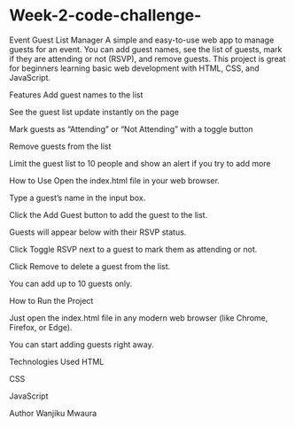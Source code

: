 # Week-2-code-challenge-

Event Guest List Manager
A simple and easy-to-use web app to manage guests for an event.
You can add guest names, see the list of guests, mark if they are attending or not (RSVP), and remove guests.
This project is great for beginners learning basic web development with HTML, CSS, and JavaScript.

Features
Add guest names to the list

See the guest list update instantly on the page

Mark guests as “Attending” or “Not Attending” with a toggle button

Remove guests from the list

Limit the guest list to 10 people and show an alert if you try to add more

How to Use
Open the index.html file in your web browser.

Type a guest’s name in the input box.

Click the Add Guest button to add the guest to the list.

Guests will appear below with their RSVP status.

Click Toggle RSVP next to a guest to mark them as attending or not.

Click Remove to delete a guest from the list.

You can add up to 10 guests only.

How to Run the Project

Just open the index.html file in any modern web browser (like Chrome, Firefox, or Edge).

You can start adding guests right away.

Technologies Used
HTML

CSS

JavaScript

Author
Wanjiku Mwaura
